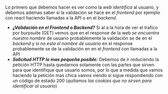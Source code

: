 Lo primero que debemos hacer es ver como la *web identifica* al usuario, y debemos ademas saber si la validación se hace en el *frontend* por ejemplo con react haciendo llamadas a la API o en el *backend*.
- ***¿Validación en el Frontend o Backend?*** Si al a la hora de ver el trafico por burpsuite (GET) vemos que en el response de la web *se encuentra nuestro nombre* de usuario probablemente la validación se de en el *backend* y si *no esta el nombre de usuario* en el response probablemente se de la validación en en el *frontend* con llamadas a la API
- ***Solicitud HTTP lo mas pequeña posible:***  Debemos de ir reduciendo la petición HTTP hasta quedarnos solamente con las partes que sirven para que identifique que usuario somos, por lo que a medida que vamos haciendo la petición mas chica vamos viendo si sigue respondiendo con un código de estado 200 (*quitamos las cookies que no sirven para identificar al usuario*)

